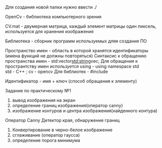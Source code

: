 Для создания новой папки нужно ввести ./

OpenCv - библиотека компьютерного зрения

CV.mat - двумерная матрица, каждый элемент матрицы один пиксель, используется для хранения изображения

Библиотека - сборник программ используемых дляя создания ПО

Пространство имен - область в которой хранятся идентификаторы (имена функций не должны повторяться)
Синтаксис к обращению пространства имен - std:vector<std:string>vec;
Для обращения к пространтству имен используется using - using namespace std  
std - C++ ; cv - opencv
Для библиотек - #include<std>  


Идентификатор - имя + ключ (способ обращения к элементу)

 
 Задание по практическому №1 
 1. вывод изображения на экран
 2. определение границ изображения(оператор canny) 
 3. изображение контуров и центра изображения(найденного контура)
 
 Оператор Canny
Детектор края, обнаружение границ
1. Конвертирование в черно-белое изображение
2. сглаживание (оператор гаусса)
3. определение порога минимума
